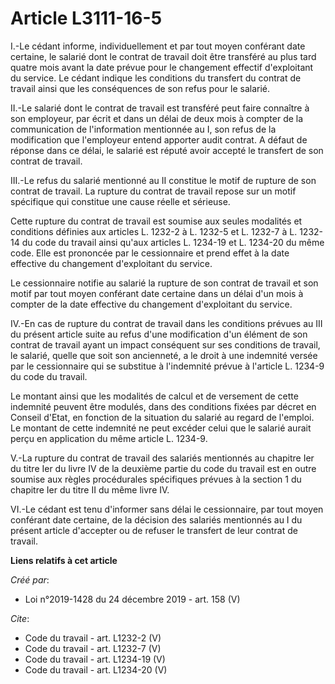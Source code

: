 # Article L3111-16-5

I.-Le cédant informe, individuellement et par tout moyen conférant date certaine, le salarié dont le contrat de travail doit
être transféré au plus tard quatre mois avant la date prévue pour le changement effectif d'exploitant du service. Le cédant
indique les conditions du transfert du contrat de travail ainsi que les conséquences de son refus pour le salarié. 

II.-Le salarié dont le contrat de travail est transféré peut faire connaître à son employeur, par écrit et dans un délai de
deux mois à compter de la communication de l'information mentionnée au I, son refus de la modification que l'employeur entend
apporter audit contrat. A défaut de réponse dans ce délai, le salarié est réputé avoir accepté le transfert de son contrat de
travail. 

III.-Le refus du salarié mentionné au II constitue le motif de rupture de son contrat de travail. La rupture du contrat de
travail repose sur un motif spécifique qui constitue une cause réelle et sérieuse. 

Cette rupture du contrat de travail est soumise aux seules modalités et conditions définies aux articles L. 1232-2 à L.
1232-5 et L. 1232-7 à L. 1232-14 du code du travail ainsi qu'aux articles L. 1234-19 et L. 1234-20 du même code. Elle est
prononcée par le cessionnaire et prend effet à la date effective du changement d'exploitant du service. 

Le cessionnaire notifie au salarié la rupture de son contrat de travail et son motif par tout moyen conférant date certaine
dans un délai d'un mois à compter de la date effective du changement d'exploitant du service. 

IV.-En cas de rupture du contrat de travail dans les conditions prévues au III du présent article suite au refus d'une
modification d'un élément de son contrat de travail ayant un impact conséquent sur ses conditions de travail, le salarié,
quelle que soit son ancienneté, a le droit à une indemnité versée par le cessionnaire qui se substitue à l'indemnité prévue à
l'article L. 1234-9 du code du travail. 

Le montant ainsi que les modalités de calcul et de versement de cette indemnité peuvent être modulés, dans des conditions
fixées par décret en Conseil d'Etat, en fonction de la situation du salarié au regard de l'emploi. Le montant de cette
indemnité ne peut excéder celui que le salarié aurait perçu en application du même article L. 1234-9. 

V.-La rupture du contrat de travail des salariés mentionnés au chapitre Ier du titre Ier du livre IV de la deuxième partie du
code du travail est en outre soumise aux règles procédurales spécifiques prévues à la section 1 du chapitre Ier du titre II
du même livre IV. 

VI.-Le cédant est tenu d'informer sans délai le cessionnaire, par tout moyen conférant date certaine, de la décision des
salariés mentionnés au I du présent article d'accepter ou de refuser le transfert de leur contrat de travail.

**Liens relatifs à cet article**

_Créé par_:

  - Loi n°2019-1428 du 24 décembre 2019 - art. 158 (V)

_Cite_:

  - Code du travail - art. L1232-2 (V)
  - Code du travail - art. L1232-7 (V)
  - Code du travail - art. L1234-19 (V)
  - Code du travail - art. L1234-20 (V)
